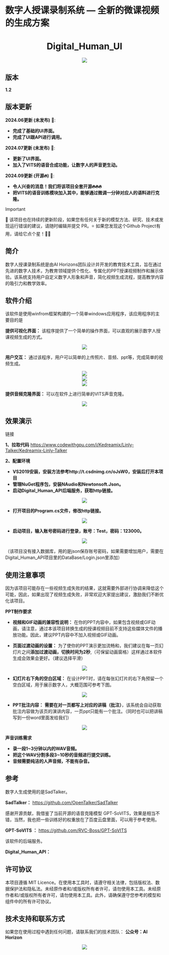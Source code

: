  # 数字人授课录制系统 — 全新的微课视频的生成方案

 <h1 align="center">Digital_Human_UI</h1>

 <div align="center">
 <img src="docs/logo.jpg"/><br>
 </div>

## 版本
**1.2**

## 版本更新

**2024.06更新 (未发布)** 📆: 
- **完成了基础的UI界面。**
- **完成了UI跟API进行调用。**

**2024.07更新 (未发布)** 📆: 
- **更新了UI界面。**
- **加入了VITS的语音合成功能，让数字人的声音更生动。**

**2024.09更新 (开源🔥)** 📆: 
- **令人兴奋的消息！我们将该项目全套开源🔥🔥🔥**
- **把VITS的语音训练模块加入其中，能够通过微调一分钟对应人的语料进行克隆。**

> [!IMPORTANT]
>
> 🔆 该项目也在持续的更新阶段，如果您有任何关于新的模型方法、研究、技术或发现运行错误的建议，请随时编辑并提交 PR。⭐ 如果您发现这个Github Project有用，请给它点个星！🤩🤩

## 简介

数字人授课录制系统是由AI Horizons团队设计并开发的教育技术工具，旨在通过先进的数字人技术，为教育领域提供个性化、专属化的PPT授课视频制作和展示体验。该系统支持用户自定义数字人形象和声音，简化视频生成流程，提高教学内容的吸引力和教学效率。

## 软件介绍

该软件是使用winfrom框架构建的一个简单windows应用程序，该应用程序的主要目的是

**提供可视化界面：**
该程序提供了一个简单的操作界面，可以直观的展示数字人授课视频生成的方式。

 <div align="center">
 <img src="docs/1.png"/><br>
 </div>


 **用户交互：**
 通过该程序，用户可以简单的上传照片、音频、ppt等，完成简单的视频生成。

 <div align="center">
 <img src="docs/2.png"/><br>
 </div>

  <div align="center">
 <img src="docs/3.png"/><br>
 </div>

  <div align="center">
 <img src="docs/4.png"/><br>
 </div>

 **提供音频克隆界面：**
可以在软件上进行简单的VITS声音克隆。

  <div align="center">
 <img src="docs/5.png"/><br>
 </div>

 ## 效果演示 

 链接

 **1、拉取代码**
 https://www.codewithgpu.com/i/Kedreamix/Linly-Talker/Kedreamix-Linly-Talker


**2、配置环境**
- **VS2019安装，安装方法参考http://t.csdnimg.cn/oJsW0，安装后打开本项目**
- **管理NuGet程序包，安装NAudio和Newtonsoft.Json。**
- **启动Digital_Human_API后端服务，获取http链接。**

<div align="center">
 <img src="docs/7.png"/><br>
 </div>

- **打开项目的Program.cs文件，修改http链接。**

<div align="center">
 <img src="docs/8.png"/><br>
 </div>

 - **启动项目，输入账号密码进行登录，账号：Test，密码：123000。**

 <div align="center">
 <img src="docs/6.png"/><br>
 </div>

 （该项目没有接入数据库，用的是json保存账号密码，如果需要增加用户，需要在Digital_Human_API项目里的DataBase/Login.json里添加）

## 使用注意事项

 因为该项目可能存在一些视频生成失败的结果，这就需要外部进行协调来降低这个可能，因此，如果出现了视频生成失败，非常欢迎大家提出建议，激励我们不断优化该项目。

**PPT制作要求**
 - **视频和GIF动画的兼容性说明：**
 在你的PPT内容中，如果包含视频或GIF动画，请注意，通过本该项目转换生成的授课视频目前不支持这些媒体文件的播放功能。因此，建议PPT内容中不加入视频或GIF动画。

 - **页面过渡动画的设置：**
 为了使你的PPT演示更加流畅和，我们建议在每一页幻灯片之间**添加过渡动画，切换时间为2秒**,（可保留动画窗格）这样通过本软件生成会效果会更好。（建议选择平滑）

 <div align="center">
 <img src="docs/9.png"/><br>
 </div>

 - **幻灯片右下角的空白区域：**
 在设计PPT时，请在每张幻灯片的右下角预留一个空白区域，用于展示数字人，大概范围可参考下图。

 <div align="center">
 <img src="docs/pg.jpg"/><br>
 </div>

 - **PPT批注内容：**
  **需要在对一页都写上对应的讲稿（批注）**，该系统会自动获取批注内容做为该页的演讲内容，一页ppt只能有一个批注。（同时也可以把讲稿写到一份word里面发给我们）

 <div align="center">
 <img src="docs/pg.jpg"/><br>
 </div>

**声音训练需求**

 - **录一段1~3分钟以内的WAV音频。**
 - **把这个WAV分割多段3~10秒的音频进行提交训练。**
 - **音频需要纯洁的人声音频，不能有杂音。**

 ## 参考

数字人生成使用的是SadTalker。

**SadTalker：**
https://github.com/OpenTalker/SadTalker



感谢开源贡献，我借鉴了当前开源的语音克隆模型 GPT-SoVITS，效果是相当不错，当然，我也把一些训练好的权重放在了百度云盘里面，可以用于参考使用。


**GPT-SoVITS ：**
https://github.com/RVC-Boss/GPT-SoVITS

该软件的后端服务。

**Digital_Human_API：**

## 许可协议

本项目遵循 MIT Licence。在使用本工具时，请遵守相关法律，包括版权法、数据保护法和隐私法。未经原作者和/或版权所有者许可，请勿使用本工具。未经原作者和/或版权所有者许可，请勿使用本工具。此外，请确保遵守您参考的模型和组件中的所有许可协议。

## 技术支持和联系方式

如果您在使用过程中遇到任何问题，请联系我们的技术团队：
**公众号：AI Horizon**

<div align="center">
 <img src="docs/pg.jpg"/><br>
 </div>
